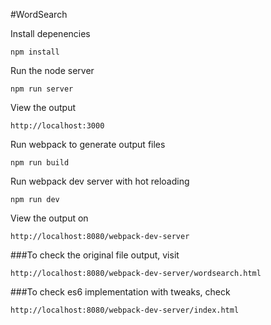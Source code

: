 #WordSearch

Install depenencies
```
npm install
```

Run the node server
```
npm run server
```

View the output
```
http://localhost:3000
```

Run webpack to generate output files
```
npm run build
```

Run webpack dev server with hot reloading
```
npm run dev
```

View the output on 
```
http://localhost:8080/webpack-dev-server
```

###To check the original file output, visit
```
http://localhost:8080/webpack-dev-server/wordsearch.html
```

###To check es6 implementation with tweaks, check
```
http://localhost:8080/webpack-dev-server/index.html
```